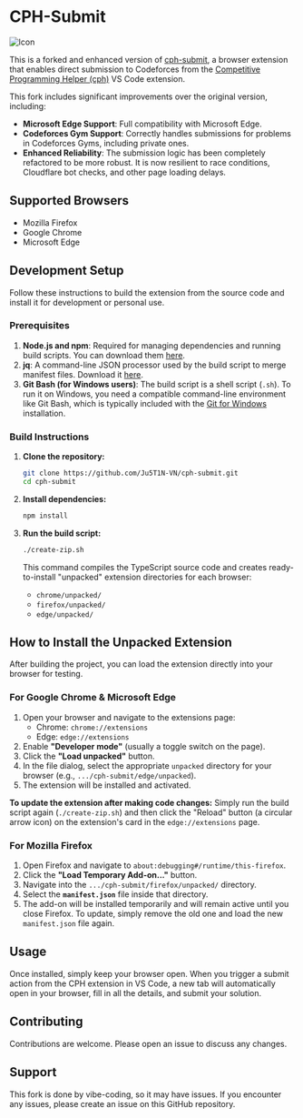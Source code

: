 # CPH-Submit

![Icon](icon-48.png)

This is a forked and enhanced version of [cph-submit](https://github.com/agrawal-d/cph), a browser extension that enables direct submission to Codeforces from the [Competitive Programming Helper (cph)](https://github.com/agrawal-d/cph) VS Code extension.

This fork includes significant improvements over the original version, including:
-   **Microsoft Edge Support**: Full compatibility with Microsoft Edge.
-   **Codeforces Gym Support**: Correctly handles submissions for problems in Codeforces Gyms, including private ones.
-   **Enhanced Reliability**: The submission logic has been completely refactored to be more robust. It is now resilient to race conditions, Cloudflare bot checks, and other page loading delays.

## Supported Browsers

-   Mozilla Firefox
-   Google Chrome
-   Microsoft Edge

## Development Setup

Follow these instructions to build the extension from the source code and install it for development or personal use.

### Prerequisites

1.  **Node.js and npm**: Required for managing dependencies and running build scripts. You can download them [here](https://nodejs.org/).
2.  **jq**: A command-line JSON processor used by the build script to merge manifest files. Download it [here](https://jqlang.github.io/jq/download/).
3.  **Git Bash (for Windows users)**: The build script is a shell script (`.sh`). To run it on Windows, you need a compatible command-line environment like Git Bash, which is typically included with the [Git for Windows](https://git-scm.com/download/win) installation.

### Build Instructions

1.  **Clone the repository:**
    ```bash
    git clone https://github.com/Ju5T1N-VN/cph-submit.git
    cd cph-submit
    ```

2.  **Install dependencies:**
    ```bash
    npm install
    ```

3.  **Run the build script:**
    ```bash
    ./create-zip.sh
    ```
    This command compiles the TypeScript source code and creates ready-to-install "unpacked" extension directories for each browser:
    -   `chrome/unpacked/`
    -   `firefox/unpacked/`
    -   `edge/unpacked/`

## How to Install the Unpacked Extension

After building the project, you can load the extension directly into your browser for testing.

### For Google Chrome & Microsoft Edge

1.  Open your browser and navigate to the extensions page:
    -   Chrome: `chrome://extensions`
    -   Edge: `edge://extensions`
2.  Enable **"Developer mode"** (usually a toggle switch on the page).
3.  Click the **"Load unpacked"** button.
4.  In the file dialog, select the appropriate `unpacked` directory for your browser (e.g., `.../cph-submit/edge/unpacked`).
5.  The extension will be installed and activated.

**To update the extension after making code changes:** Simply run the build script again (`./create-zip.sh`) and then click the "Reload" button (a circular arrow icon) on the extension's card in the `edge://extensions` page.

### For Mozilla Firefox

1.  Open Firefox and navigate to `about:debugging#/runtime/this-firefox`.
2.  Click the **"Load Temporary Add-on..."** button.
3.  Navigate into the `.../cph-submit/firefox/unpacked/` directory.
4.  Select the **`manifest.json`** file inside that directory.
5.  The add-on will be installed temporarily and will remain active until you close Firefox. To update, simply remove the old one and load the new `manifest.json` file again.

## Usage

Once installed, simply keep your browser open. When you trigger a submit action from the CPH extension in VS Code, a new tab will automatically open in your browser, fill in all the details, and submit your solution.

## Contributing

Contributions are welcome. Please open an issue to discuss any changes.

## Support

This fork is done by vibe-coding, so it may have issues. If you encounter any issues, please create an issue on this GitHub repository.